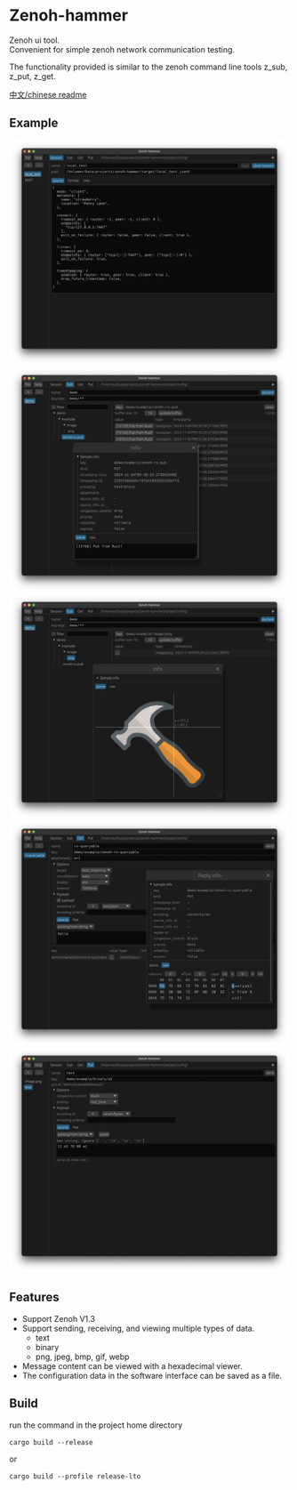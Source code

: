 # Zenoh-hammer

Zenoh ui tool.   
Convenient for simple zenoh network communication testing.

The functionality provided is similar to the zenoh command line tools z_sub, z_put, z_get.

[中文/chinese readme](https://github.com/sanri/zenoh-hammer/blob/main/README.zh.md)


## Example

![](media/example1.png)
![](media/example2.png)
![](media/example3.png)
![](media/example4.png)
![](media/example5.png)


## Features
- Support Zenoh V1.3
- Support sending, receiving, and viewing multiple types of data.
  - text
  - binary
  - png, jpeg, bmp, gif, webp
- Message content can be viewed with a hexadecimal viewer.
- The configuration data in the software interface can be saved as a file.


## Build

run the command in the project home directory

```shell
cargo build --release
```

or 
```shell
cargo build --profile release-lto
```
